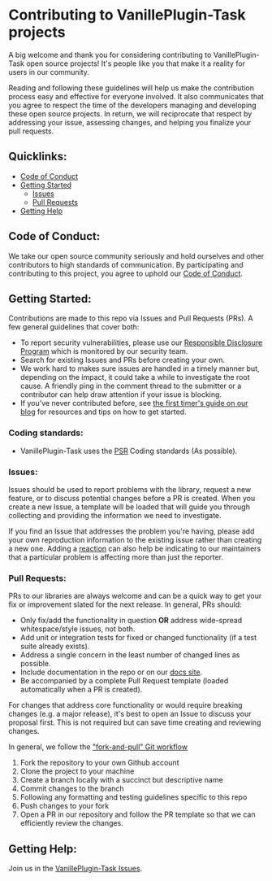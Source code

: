 # Contributing to VanillePlugin-Task projects

A big welcome and thank you for considering contributing to VanillePlugin-Task open source projects! It's people like you that make it a reality for users in our community.

Reading and following these guidelines will help us make the contribution process easy and effective for everyone involved. It also communicates that you agree to respect the time of the developers managing and developing these open source projects. In return, we will reciprocate that respect by addressing your issue, assessing changes, and helping you finalize your pull requests.

## Quicklinks:

* [Code of Conduct](#code-of-conduct)
* [Getting Started](#getting-started)
    * [Issues](#issues)
    * [Pull Requests](#pull-requests)
* [Getting Help](#getting-help)

## Code of Conduct:

We take our open source community seriously and hold ourselves and other contributors to high standards of communication. By participating and contributing to this project, you agree to uphold our [Code of Conduct](https://github.com/Jakiboy/VanillePlugin-Task/blob/master/CODE-OF-CONDUCT.md).

## Getting Started:

Contributions are made to this repo via Issues and Pull Requests (PRs). A few general guidelines that cover both:

- To report security vulnerabilities, please use our [Responsible Disclosure Program](https://VanillePlugin-Task.org/security/) which is monitored by our security team.
- Search for existing Issues and PRs before creating your own.
- We work hard to makes sure issues are handled in a timely manner but, depending on the impact, it could take a while to investigate the root cause. A friendly ping in the comment thread to the submitter or a contributor can help draw attention if your issue is blocking.
- If you've never contributed before, see [the first timer's guide on our blog](https://VanillePlugin-Task.org/blog/) for resources and tips on how to get started.

### Coding standards:

* VanillePlugin-Task uses the [PSR](https://www.php-fig.org/) Coding standards (As possible).

### Issues:

Issues should be used to report problems with the library, request a new feature, or to discuss potential changes before a PR is created. When you create a new Issue, a template will be loaded that will guide you through collecting and providing the information we need to investigate.

If you find an Issue that addresses the problem you're having, please add your own reproduction information to the existing issue rather than creating a new one. Adding a [reaction](https://VanillePlugin-Task.org/blog/) can also help be indicating to our maintainers that a particular problem is affecting more than just the reporter.

### Pull Requests:

PRs to our libraries are always welcome and can be a quick way to get your fix or improvement slated for the next release. In general, PRs should:

- Only fix/add the functionality in question **OR** address wide-spread whitespace/style issues, not both.
- Add unit or integration tests for fixed or changed functionality (if a test suite already exists).
- Address a single concern in the least number of changed lines as possible.
- Include documentation in the repo or on our [docs site](https://VanillePlugin-Task.org/docs/).
- Be accompanied by a complete Pull Request template (loaded automatically when a PR is created).

For changes that address core functionality or would require breaking changes (e.g. a major release), it's best to open an Issue to discuss your proposal first. This is not required but can save time creating and reviewing changes.

In general, we follow the ["fork-and-pull" Git workflow](https://github.com/susam/gitpr)

1. Fork the repository to your own Github account
2. Clone the project to your machine
3. Create a branch locally with a succinct but descriptive name
4. Commit changes to the branch
5. Following any formatting and testing guidelines specific to this repo
6. Push changes to your fork
7. Open a PR in our repository and follow the PR template so that we can efficiently review the changes.

## Getting Help:

Join us in the [VanillePlugin-Task Issues](https://github.com/Jakiboy/VanillePlugin-Task/issues).
